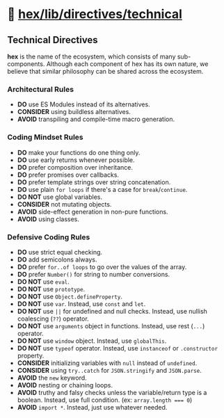 # 📓 [hex/lib/directives/technical](https://github.com/eserozvataf/hex/tree/development/src/lib/directives/technical)

## Technical Directives

**hex** is the name of the ecosystem, which consists of many sub-components.
Although each component of hex has its own nature, we believe that similar
philosophy can be shared across the ecosystem.

### Architectural Rules

- **DO** use ES Modules instead of its alternatives.
- **CONSIDER** using buildless alternatives.
- **AVOID** transpiling and compile-time macro generation.

### Coding Mindset Rules

- **DO** make your functions do one thing only.
- **DO** use early returns whenever possible.
- **DO** prefer composition over inheritance.
- **DO** prefer promises over callbacks.
- **DO** prefer template strings over string concatenation.
- **DO** use plain `for loops` if there's a case for `break`/`continue`.
- **DO NOT** use global variables.
- **CONSIDER** not mutating objects.
- **AVOID** side-effect generation in non-pure functions.
- **AVOID** using classes.

### Defensive Coding Rules

- **DO** use strict equal checking.
- **DO** add semicolons always.
- **DO** prefer `for..of loops` to go over the values of the array.
- **DO** prefer `Number()` for string to number conversions.
- **DO NOT** use `eval`.
- **DO NOT** use `prototype`.
- **DO NOT** use `Object.defineProperty`.
- **DO NOT** use `var`. Instead, use `const` and `let`.
- **DO NOT** use `||` for undefined and null checks. Instead, use nullish
  coalescing (`??`) operator.
- **DO NOT** use `arguments` object in functions. Instead, use rest (`...`)
  operator.
- **DO NOT** use `window` object. Instead, use `globalThis`.
- **DO NOT** use `typeof` operator. Instead, use `instanceof` or `.constructor`
  property.
- **CONSIDER** initializing variables with `null` instead of `undefined`.
- **CONSIDER** using `try..catch` for `JSON.stringify` and `JSON.parse`.
- **AVOID** the `new` keyword.
- **AVOID** nesting or chaining loops.
- **AVOID** truthy and falsy checks unless the variable/return type is a
  boolean. Instead, use full condition. (ex: `array.length === 0`)
- **AVOID** `import *`. Instead, just use whatever needed.
